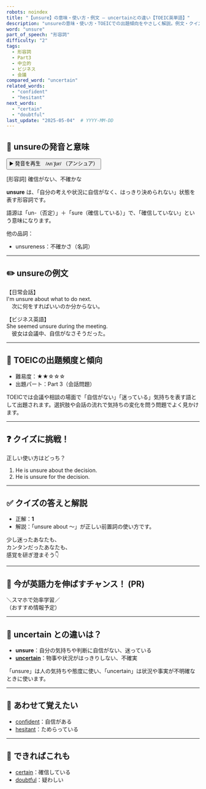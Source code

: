 ```yaml
---
robots: noindex
title: "【unsure】の意味・使い方・例文 ― uncertainとの違い【TOEIC英単語】"
description: "unsureの意味・使い方・TOEICでの出題傾向をやさしく解説。例文・クイズ付きでuncertainとの違いもわかりやすく学べます。"
word: "unsure"
part_of_speech: "形容詞"
difficulty: "2"
tags:
  - 形容詞
  - Part3
  - 中立的
  - ビジネス
  - 会議
compared_word: "uncertain"
related_words:
  - "confident"
  - "hesitant"
next_words:
  - "certain"
  - "doubtful"
last_update: "2025-05-04"  # YYYY-MM-DD
---
```


## 🔰 unsureの発音と意味

<button class="play-audio" onclick="playTTS('unsure')">
  <span class="play-audio-main">
    ▶️ 発音を再生　/ʌnˈʃʊr/
  </span>
  <span class="play-audio-sub">
    （アンシュア）
  </span>
</button>

[形容詞] 確信がない、不確かな

**unsure** は、「自分の考えや状況に自信がなく、はっきり決められない」状態を表す形容詞です。

語源は「un-（否定）」＋「sure（確信している）」で、「確信していない」という意味になります。

他の品詞：  
- unsureness：不確かさ（名詞）

---

## ✏️ unsureの例文

【日常会話】  
I'm unsure about what to do next.  
　次に何をすればいいのか分からない。

【ビジネス英語】  
She seemed unsure during the meeting.  
　彼女は会議中、自信がなさそうだった。

---

## 🎯 TOEICの出題頻度と傾向

- 難易度：★★☆☆☆
- 出題パート：Part 3（会話問題）

TOEICでは会議や相談の場面で「自信がない」「迷っている」気持ちを表す語として出題されます。選択肢や会話の流れで気持ちの変化を問う問題でよく見かけます。

---

## ❓ クイズに挑戦！

正しい使い方はどっち？

1. He is unsure about the decision.  
2. He is unsure for the decision.

---

## ✅ クイズの答えと解説

- 正解：**1**
- 解説：「unsure about ～」が正しい前置詞の使い方です。

少し迷ったあなたも、  
カンタンだったあなたも、  
感覚を研ぎ澄まそう👇️

---

## 🚀 今が英語力を伸ばすチャンス！ (PR)

<div class="info-center">
＼スマホで効率学習／<br>  
（おすすめ情報予定）
</div>

---

## 🤔  uncertain との違いは？

- **unsure**：自分の気持ちや判断に自信がない、迷っている
- **[uncertain](/word/uncertain/)**：物事や状況がはっきりしない、不確実

「unsure」は人の気持ちや態度に使い、「uncertain」は状況や事実が不明確なときに使います。

---

## 🧩 あわせて覚えたい

- [confident](/word/confident/)：自信がある
- [hesitant](/word/hesitant/)：ためらっている

---

## 📖 できればこれも

- [certain](/word/certain/)：確信している
- [doubtful](/word/doubtful/)：疑わしい

<!-- cvid: aid39_bid05 -->
